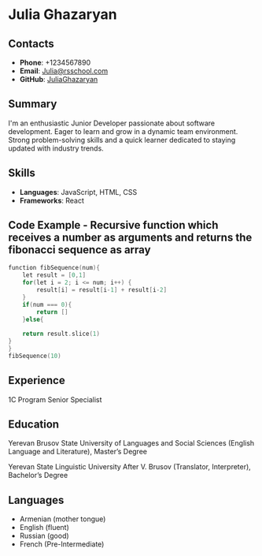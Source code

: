 # Julia Ghazaryan

## Contacts

- **Phone**: +1234567890
- **Email**: Julia@rsschool.com
- **GitHub**: [JuliaGhazaryan](https://github.com/JuliaGhazaryan)

## Summary
I'm an enthusiastic Junior Developer passionate about software development. Eager to learn and grow in a dynamic team environment. Strong problem-solving skills and a quick learner dedicated to staying updated with industry trends.

## Skills
- **Languages**: JavaScript, HTML, CSS
- **Frameworks**: React

## Code Example - Recursive function which receives  a number as arguments and returns the fibonacci sequence as array
```c
function fibSequence(num){
    let result = [0,1]
    for(let i = 2; i <= num; i++) {
        result[i] = result[i-1] + result[i-2]
    }
    if(num === 0){
        return []
    }else{
        
    return result.slice(1)
}
}
fibSequence(10)
```
## Experience
1C Program Senior Specialist
## Education
Yerevan Brusov State University of Languages and Social Sciences (English Language and Literature), Master’s Degree

Yerevan State Linguistic University After V. Brusov (Translator, Interpreter), Bachelor’s Degree

## Languages

- Armenian (mother tongue)
- English (fluent)
- Russian (good)
- French (Pre-Intermediate)